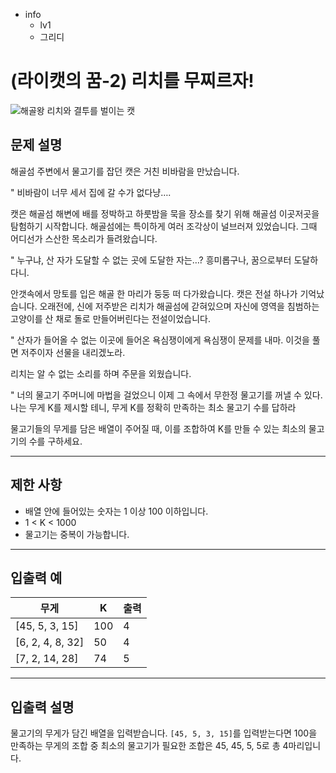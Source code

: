 - info
    - lv1
    - 그리디

# (라이캣의 꿈-2) 리치를 무찌르자!
![해골왕 리치와 결투를 벌이는 캣](./19_1.webp)

## 문제 설명
해골섬 주변에서 물고기를 잡던 캣은 거친 비바람을 만났습니다.

" 비바람이 너무 세서 집에 갈 수가 없다냥….

캣은 해골섬 해변에 배를 정박하고 하룻밤을 묵을 장소를 찾기 위해 해골섬 이곳저곳을 탐험하기 시작합니다. 해골섬에는 특이하게 여러 조각상이 널브러져 있었습니다. 그때 어디선가 스산한 목소리가 들려왔습니다.

" 누구냐, 산 자가 도달할 수 없는 곳에 도달한 자는…? 흥미롭구나, 꿈으로부터 도달하다니.

안갯속에서 망토를 입은 해골 한 마리가 둥둥 떠 다가왔습니다. 캣은 전설 하나가 기억났습니다. 오래전에, 신에 저주받은 리치가 해골섬에 갇혀있으며 자신에 영역을 침범하는 고양이를 산 채로 돌로 만들어버린다는 전설이었습니다. 

" 산자가 들어올 수 없는 이곳에 들어온 욕심쟁이에게 욕심쟁이 문제를 내마. 이것을 풀면 저주이자 선물을 내리겠노라.
 
리치는 알 수 없는 소리를 하며 주문을 외웠습니다.

" 너의 물고기 주머니에 마법을 걸었으니 이제 그 속에서 무한정 물고기를 꺼낼 수 있다. 나는 무게 K를 제시할 테니, 무게 K를 정확히 만족하는 최소 물고기 수를 답하라

물고기들의 무게를 담은 배열이 주어질 때, 이를 조합하여 K를 만들 수 있는 최소의 물고기의 수를 구하세요.

---

## 제한 사항

- 배열 안에 들어있는 숫자는 1 이상 100 이하입니다.
- 1 < K < 1000
- 물고기는 중복이 가능합니다.

---

## 입출력 예

| 무게                                  | K | 출력  |
| ---------------------------------------- | ------- | ------- |
| [45, 5, 3, 15] | 100 | 4 |
| [6, 2, 4, 8, 32] | 50 | 4 |
| [7, 2, 14, 28] | 74 | 5 |

---

## 입출력 설명

물고기의 무게가 담긴 배열을 입력받습니다. `[45, 5, 3, 15]`를 입력받는다면 100을 만족하는 무게의 조합 중 최소의 물고기가 필요한 조합은 45, 45, 5, 5로 총 4마리입니다.

